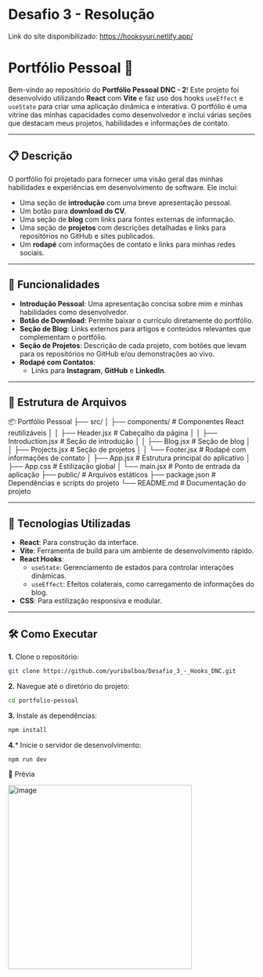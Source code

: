 # Desafio 3 - Resolução

Link do site disponibilizado: https://hooksyuri.netlify.app/

# Portfólio Pessoal 🚀

Bem-vindo ao repositório do **Portfólio Pessoal DNC - 2**! Este projeto foi desenvolvido utilizando **React** com **Vite** e faz uso dos hooks `useEffect` e `useState` para criar uma aplicação dinâmica e interativa. O portfólio é uma vitrine das minhas capacidades como desenvolvedor e inclui várias seções que destacam meus projetos, habilidades e informações de contato.

---

## 📋 Descrição

O portfólio foi projetado para fornecer uma visão geral das minhas habilidades e experiências em desenvolvimento de software. Ele inclui:

- Uma seção de **introdução** com uma breve apresentação pessoal.
- Um botão para **download do CV**.
- Uma seção de **blog** com links para fontes externas de informação.
- Uma seção de **projetos** com descrições detalhadas e links para repositórios no GitHub e sites publicados.
- Um **rodapé** com informações de contato e links para minhas redes sociais.

---

## 🎨 Funcionalidades

- **Introdução Pessoal**: Uma apresentação concisa sobre mim e minhas habilidades como desenvolvedor.
- **Botão de Download**: Permite baixar o currículo diretamente do portfólio.
- **Seção de Blog**: Links externos para artigos e conteúdos relevantes que complementam o portfólio.
- **Seção de Projetos**: Descrição de cada projeto, com botões que levam para os repositórios no GitHub e/ou demonstrações ao vivo.
- **Rodapé com Contatos**:
  - Links para **Instagram**, **GitHub** e **LinkedIn**.

---

## 📂 Estrutura de Arquivos

📦 Portfólio Pessoal ├── src/ │ ├── components/ # Componentes React reutilizáveis │ │ ├── Header.jsx # Cabeçalho da página │ │ ├── Introduction.jsx # Seção de introdução │ │ ├── Blog.jsx # Seção de blog │ │ ├── Projects.jsx # Seção de projetos │ │ └── Footer.jsx # Rodapé com informações de contato │ ├── App.jsx # Estrutura principal do aplicativo │ ├── App.css # Estilização global │ └── main.jsx # Ponto de entrada da aplicação ├── public/ # Arquivos estáticos ├── package.json # Dependências e scripts do projeto └── README.md # Documentação do projeto

---

## 🚀 Tecnologias Utilizadas

- **React**: Para construção da interface.
- **Vite**: Ferramenta de build para um ambiente de desenvolvimento rápido.
- **React Hooks**:
  - `useState`: Gerenciamento de estados para controlar interações dinâmicas.
  - `useEffect`: Efeitos colaterais, como carregamento de informações do blog.
- **CSS**: Para estilização responsiva e modular.

---

## 🛠️ Como Executar

**1.** Clone o repositório:
```bash
git clone https://github.com/yuribalboa/Desafio_3_-_Hooks_DNC.git
```

**2.** Navegue até o diretório do projeto:
```bash
cd portfolio-pessoal
```

**3.** Instale as dependências:
```bash
npm install
```

**4.*** Inicie o servidor de desenvolvimento:
```bash
npm run dev
```

🌟 Prévia

<img width="375" alt="image" src="https://github.com/user-attachments/assets/010ad484-9988-4003-ad21-8559caa26b7a">

